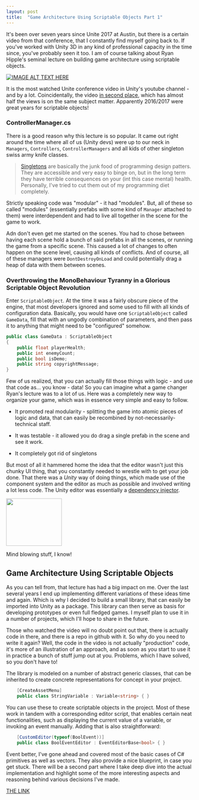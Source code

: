 ```yaml
---
layout: post
title:  "Game Architecture Using Scriptable Objects Part 1"
---
```


It's been over seven years since Unite 2017 at Austin, but there is a certain video from that conference, that I constantly find myself going back to. If you've worked with Unity 3D in any kind of professional capacity in the time since, you've probably seen it too. 
I am of course talking about Ryan Hipple's seminal lecture on building game architecture using scriptable objects.

[![IMAGE ALT TEXT HERE](http://img.youtube.com/vi/raQ3iHhE_Kk/0.jpg)](https://www.youtube.com/watch?v=raQ3iHhE_Kk) 

It is the most watched Unite conference video in Unity's youtube channel - and by a lot. Coincidentally, the video [in second place](https://www.youtube.com/watch?v=6vmRwLYWNRo), which has almost half the views is on the same subject matter. Apparently 2016/2017 were great years for scriptable objects!

### ControllerManager.cs

There is a good reason why this lecture is so popular. It came out right around the time where all of us (Unity devs) were up to our neck in `Managers`, `Controllers`, `ControllerManagers` and all kids of other singleton swiss army knife classes. 

>[Singletons](https://en.wikipedia.org/wiki/Singleton_pattern) are basically the junk food of programming design patters. They are accessible and very easy to binge on, but in the long term they have terrible consequences on your (int this case mental) health. Personally, I've tried to cut them out of my programming diet completely.

Strictly speaking code was "modular" - it had "modules". But, all of these so called "modules" (essentially prefabs with some kind of `Manager` attached to them) were interdependent and had to live all together in the scene for the game to work. 

Adn don't even get me started on the scenes. You had to chose between having each scene hold a bunch of said prefabs in all the scenes, or running the game from a specific scene. This caused a lot of changes to often happen on the scene level, causing all kinds of conflicts. And of course, all of these managers were `DontDestroyOnLoad` and could potentially drag a heap of data with them between scenes. 

### Overthrowing the MonoBehaviour Tyranny in a Glorious Scriptable Object Revolution

Enter `ScriptableObject`. 
At the time it was a fairly obscure piece of the engine, that most developers ignored and some used to fill with all kinds of configuration data. Basically, you would have one `ScriptableObject` called `GameData`, fill that with an ungodly combination of parameters, and then pass it to anything that might need to be "configured" somehow.

```cs
public class GameData : ScriptableObject
{
    public float playerHealth;
    public int enemyCount;
    public bool isDemo;
    public string copyrightMessage;
}
```
Few of us realized, that you can actually fill those things with logic - and use that code as... you know - data! So you can imagine what a game changer Ryan's lecture was to a lot of us. Here was a completely new way to organize your game, which was in essence very simple and easy to follow. 

- It promoted real modularity - splitting the game into atomic pieces of logic and data, that can easily be recombined by not-necessarily-technical staff.

- It was testable - it allowed you do drag a single prefab in the scene and see it work. 

- It completely got rid of singletons

But most of all it hammered home the idea that the editor wasn't just this chunky UI thing, that you constantly needed to wrestle with to get your job done. That there was a *Unity* way of doing things, which made use of the component system and the editor as much as possible and involved writing a lot less code. The Unity editor was essentially a [dependency injector](https://en.wikipedia.org/wiki/Dependency_injection). 

<img src="https://media1.tenor.com/m/LVeZa0OwoVgAAAAd/shock-shocked.gif" width="150" height="128" />

Mind blowing stuff, I know!

## Game Architecture Using Scriptable Objects

As you can tell from, that lecture has had a big impact on me. Over the last several years I end up implementing different variations of these ideas time and again. Which is why I decided to build a small library, that can easily be imported into Unity as a package. This library can then serve as basis for developing prototypes or even full fledged games. I myself plan to use it in a number of projects, which I'll hope to share in the future.

Those who watched the video will no doubt point out that, there is actually code in there, and there is a repo in github with it. So why do you need to write it again? Well, the code in the video is not actually "production" code, it's more of an illustration of an approach, and as soon as you start to use it in practice a bunch of stuff jump out at you. Problems, which I have solved, so you don't have to!

The library is modeled on a number of abstract generic classes, that can be inherited to create concrete representations for concept in your project.
```cs
    [CreateAssetMenu]
    public class StringVariable : Variable<string> { }
```
You can use these to create scriptable objects in the project. Most of these work in tandem with a corresponding editor script, that enables certain neat functionalities, such as displaying the current value of a variable, or invoking an event manually. Adding that is also straightforward: 
```cs
    [CustomEditor(typeof(BoolEvent))]
    public class BoolEventEditor : EventEditorBase<bool> { }
```
Event better, I've gone ahead and covered most of the basic cases of C# primitives as well as vectors. They also provide a nice blueprint, in case you get stuck. There will be a second part where I take deep dive into the actual implementation and highlight some of the more interesting aspects and reasoning behind various decisions I've made.

[THE LINK](https://github.com/HypnoBeaverMoose/ScriptableLibrary)